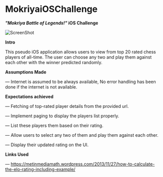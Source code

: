 # MokriyaiOSChallenge

***"Mokriya Battle of Legends!"* iOS Challenge**

![ScreenShot](https://raw.github.com/asharpvan/MokriyaiOSChallenge/master/Mokriya/Screen%20Shots/iPhone%206Plus/Match%20Ready.png)

**Intro**

This pseudo iOS application allows users to view from top 20 rated chess players of all-time. The user can choose any two and play them against each other with the winner predicted randomly.


**Assumptions Made**

— Internet is assumed to be always available, No error handling has been done if the internet is not available.

**Expectations achieved**

— Fetching of top-rated player details from the provided url.

— Implement paging to display the players list properly. 

— List these players them based on their rating. 

— Allow users to select any two of them and play them against each other.

— Display their updated rating on the UI.


**Links Used**

— https://metinmediamath.wordpress.com/2013/11/27/how-to-calculate-the-elo-rating-including-example/